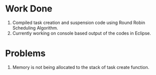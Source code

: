 # Work Done

1. Compiled task creation and suspension code using Round Robin Scheduling Algorithm.
2. Currently working on console based output of the codes in Eclipse.

# Problems

1. Memory is not being allocated to the stack of task create function.
